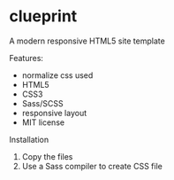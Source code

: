 # clueprint
A modern responsive HTML5 site template

Features:

- normalize css used
- HTML5
- CSS3
- Sass/SCSS
- responsive layout
- MIT license

Installation

1. Copy the files
2. Use a Sass compiler to create CSS file
